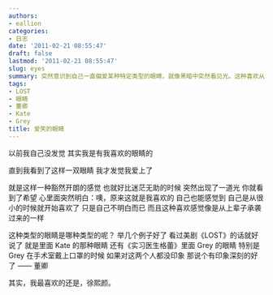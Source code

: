 ```yaml
---
authors:
- eallion
categories:
- 日志
date: '2011-02-21 08:55:47'
draft: false
lastmod: '2011-02-21 08:55:47'
slug: eyes
summary: 突然意识到自己一直偏爱某种特定类型的眼睛，就像黑暗中突然看见光。这种喜欢从小就有，却直到遇见类似Kate、Grey（戴口罩时）或董卿的眼睛才恍然大悟。最钟爱的是徐熙颜那样的眼睛。
tags:
- LOST
- 眼睛
- 董卿
- Kate
- Grey
title: 爱笑的眼睛
---
```


以前我自己没发觉
其实我是有我喜欢的眼睛的

直到我看到了这样一双眼睛
我才发觉我爱上了

就是这样一种豁然开朗的感觉
也就好比迷茫无助的时候
突然出现了一道光
你就看到了希望
心里面突然明白：噢，原来这就是我喜欢的
自己也能感觉到
自己是从很小的时候就开始喜欢了
只是自己不明白而已
而且这种喜欢感觉像是从上辈子承袭过来的一样

这种类型的眼睛是哪种类型的呢？
举几个例子好了
看过美剧《LOST》的话就好说了
就是里面 Kate 的那种眼睛
还有《实习医生格蕾》里面 Grey 的眼睛
特别是 Grey 在手术室戴上口罩的时候
如果对这两个人都没印象
那说个有印象深刻的好了 —— 董卿

其实，我最喜欢的还是，徐熙颜。